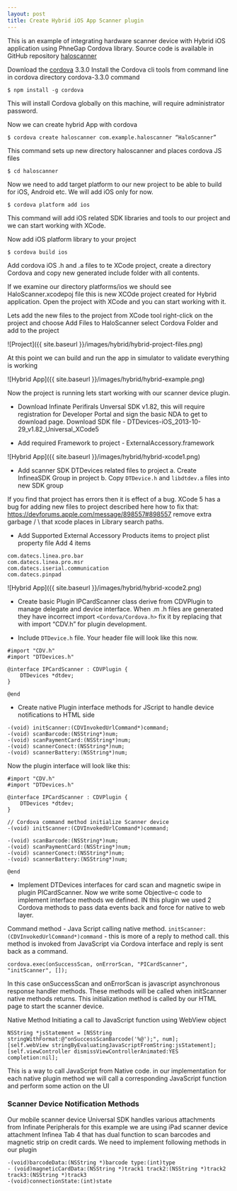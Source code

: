 ```yaml
---
layout: post
title: Create Hybrid iOS App Scanner plugin
---
```

This is an example of integrating hardware scanner device with Hybrid iOS application using PhneGap Cordova library.
Source code is available in GitHub repository [haloscanner](https://github.com/iandrosov/haloscanner)

Download the [cordova](http://cordova.apache.org/) 3.3.0
Install the Cordova cli tools from command line in cordova directory cordova-3.3.0
command

`$ npm install -g cordova`

This will install Cordova globally on this machine, will require administrator password.

Now we can create hybrid App with cordova

`$ cordova create haloscanner com.example.haloscanner “HaloScanner”`

This command sets up new directory haloscanner and places cordova JS files

`$ cd haloscanner`

Now we need to add target platform to our new project to be able to build for iOS, Android etc. We will add iOS only for now.

`$ cordova platform add ios`

This command will add iOS related SDK libraries and tools to our project and we can start working with XCode. 

Now add iOS platform library to your project

`$ cordova build ios`

Add cordova iOS .h and .a files to te XCode project, create a directory Cordova and copy new generated include folder with all contents. 

If we examine our directory platforms/ios we should see HaloScanner.xcodepoj file this is new XCOde project created for Hybrid application.
Open the project with XCode and you can start working with it.

Lets add the new files to the project from XCode tool right-click on the project and choose Add Files to HaloScanner select Cordova Folder and add to the project

![Project]({{ site.baseurl }}/images/hybrid/hybrid-project-files.png)

At this point we can build and run the app in simulator to validate everything is working

![Hybrid App]({{ site.baseurl }}/images/hybrid/hybrid-example.png)

Now the project is running lets start working with our scanner device plugin.

+ Download Infinate Perifirals Unversal SDK v1.82, this will require registration for Developer Portal and sign the basic NDA to get to download page.
Download SDK file - DTDevices-iOS_2013-10-29_v1.82_Universal_XCode5

+ Add required Framework to project - ExternalAccessory.framework  
  
![Hybrid App]({{ site.baseurl }}/images/hybrid/hybrid-xcode1.png)  
  
+ Add scanner SDK DTDevices related files to project
	a. Create InfineaSDK Group in project
	b. Copy `DTDevice.h` and `libdtdev.a` files into new SDK group

If you find that project has errors then it is effect of a bug. XCode 5 has a bug for adding new files to project described here how to fix that: https://devforums.apple.com/message/898557#898557  remove extra garbage / \ that xcode places in Library search paths.

+ Add Supported External Accessory Products items to project plist property file
Add 4 items

```
com.datecs.linea.pro.bar
com.datecs.linea.pro.msr
com.datecs.iserial.communication
com.datecs.pinpad
```

![Hybrid App]({{ site.baseurl }}/images/hybrid/hybrid-xcode2.png)

+ Create basic Plugin IPCardScanner class derive from CDVPlugin to manage delegate and device interface. When .m .h files are generated they have incorrect import `<Cordova/Cordova.h>` fix it by replacing that with import “CDV.h” for plugin development. 

+ Include `DTDevice.h` file.
Your header file will look like this now.

```
#import "CDV.h"
#import "DTDevices.h"

@interface IPCardScanner : CDVPlugin {
    DTDevices *dtdev;
}

@end
```

+ Create native Plugin interface methods for JScript to handle device notifications to HTML side

```
-(void) initScanner:(CDVInvokedUrlCommand*)command;
-(void) scanBarcode:(NSString*)num;
-(void) scanPaymentCard:(NSString*)num;
-(void) scannerConect:(NSString*)num;
-(void) scannerBattery:(NSString*)num;
```

Now the plugin interface will look like this:

```
#import "CDV.h"
#import "DTDevices.h"

@interface IPCardScanner : CDVPlugin {
    DTDevices *dtdev;
}

// Cordova command method initialize Scanner device
-(void) initScanner:(CDVInvokedUrlCommand*)command;

-(void) scanBarcode:(NSString*)num;
-(void) scanPaymentCard:(NSString*)num;
-(void) scannerConect:(NSString*)num;
-(void) scannerBattery:(NSString*)num;

@end
```

+ Implement DTDevices interfaces for card scan and magnetic swipe in plugin PICardScanner. Now we write some Objective-c code to implement interface methods we defined. IN this plugin we used 2 Cordova methods to pass data events back and force for native to web layer.

Command method - Java Script calling native method.
`initScanner:(CDVInvokedUrlCommand*)command` - this is more of a reply to method call. this method is invoked from JavaScript via Cordova interface and reply is sent back as a command.

```
cordova.exec(onSuccessScan, onErrorScan, "PICardScanner", "initScanner", []);
```

In this case onSuccessScan and onErrorScan is javascript asynchronous response handler methods. These methods will be called when initScanner native methods returns. This initialization method is called by our HTML page to start the scanner device.

Native Method Initiating a call to JavaScript function using WebView object

```
NSString *jsStatement = [NSString stringWithFormat:@"onSuccessScanBarcode('%@');", num];
[self.webView stringByEvaluatingJavaScriptFromString:jsStatement];
[self.viewController dismissViewControllerAnimated:YES completion:nil];
```

This is a way to call JavaScript from Native code. 
in our implementation for each native plugin method we will call a corresponding JavaScript function and perform some action on the UI

### Scanner Device Notification Methods

Our mobile scanner device Universal SDK handles various attachments from Infinate Peripherals for this example we are using iPad scanner device attachment Infinea Tab 4 that has dual function to scan barcodes and magnetic strip on credit cards.
We need to implement following methods in our plugin

```
-(void)barcodeData:(NSString *)barcode type:(int)type
- (void)magneticCardData:(NSString *)track1 track2:(NSString *)track2 track3:(NSString *)track3
-(void)connectionState:(int)state
```



